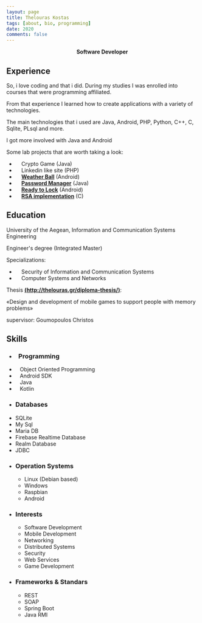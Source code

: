 ```yaml
---
layout: page
title: Thelouras Kostas
tags: [about, bio, programming]
date: 2020
comments: false
---
```

    
<center><a><b> Software Developer </b></a> </center>

## Experience

So, i love coding and that i did. During my studies I was enrolled into  courses that were programming affiliated.

From that experience I learned how to create applications with a variety of technologies.

The main technologies that i used are Java, Android, PHP, Python, C++, C, Sqlite, PLsql and more.

I got more involved with Java and Android

Some lab projects that are worth taking a look:

* &nbsp;&nbsp;&nbsp;&nbsp;Crypto Game (Java)
* &nbsp;&nbsp;&nbsp;&nbsp;Linkedin like site (PHP)
* &nbsp;&nbsp;&nbsp;&nbsp;**[Weather Ball](http://thelouras.gr/weather-ball/)** (Android)
* &nbsp;&nbsp;&nbsp;&nbsp;**[Password Manager](https://github.com/Thelouras58/PasswordManager)** (Java)
* &nbsp;&nbsp;&nbsp;&nbsp;**[Ready to Lock](https://github.com/Thelouras58/ReadyToLock)** (Android)
* &nbsp;&nbsp;&nbsp;&nbsp;**[RSA implementation](https://gist.github.com/Thelouras58/a3b04a3df0d167743084ff94442f52d8)** (C)

   
  
## Education

University of the Aegean, Information and Communication Systems Engineering

Engineer's degree (Integrated Master)

Specializations:

* &nbsp;&nbsp;&nbsp;&nbsp;Security of Information and Communication Systems
* &nbsp;&nbsp;&nbsp;&nbsp;Computer Systems and Networks

Thesis **[(http://thelouras.gr/diploma-thesis/)](http://thelouras.gr/diploma-thesis/)**:

«Design and development of mobile games to support people with memory problems»

supervisor: Goumopoulos Christos


## Skills
* ### &nbsp;&nbsp;Programming
* &nbsp;&nbsp;&nbsp;Object Oriented Programming
* &nbsp;&nbsp;&nbsp;Android SDK
* &nbsp;&nbsp;&nbsp;Java
* &nbsp;&nbsp;&nbsp;Kotlin 
* ### Databases 
* SQLite
* My Sql
* Maria DB
* Firebase Realtime Database
* Realm Database
* JDBC  
* ### Operation Systems 
    * Linux (Debian based)
    * Windows
    * Raspbian
    * Android 
* ### Interests 
    * Software Development
    * Mobile Development
    * Networking
    * Distributed Systems
    * Security
    * Web Services
    * Game Development
* ### Frameworks & Standars 
    * REST 
    * SOAP
    * Spring Boot
    * Java RMI
